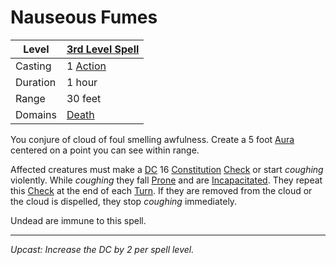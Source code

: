 # Nauseous Fumes

| Level    | [3rd Level Spell](3rd%20Level%20Spells.md)          |
| -------- | --------------------------------------------------- |
| Casting  | 1 [Action](../../../../Game%20Procedures/Action.md) |
| Duration | 1 hour                                              |
| Range    | 30 feet                                             |
| Domains  | [Death](../../Spell%20Domains/Death.md)          |

You conjure of cloud of foul smelling awfulness. Create a 5 foot [Aura](../../Areas%20of%20Effect/Aura.md) centered on a point you can see within range.

Affected creatures must make a [DC](../../../../Game%20Procedures/DC.md) 16 [Constitution](../../../../Player%20Characters/Chosen%20Statistics/Constitution.md) [Check](../../../../Game%20Procedures/Check.md) or start *coughing* violently. While *coughing* they fall [Prone](../../../../Conditions/Prone.md) and are [Incapacitated](../../../../Conditions/Incapacitated.md). They repeat this [Check](../../../../Game%20Procedures/Check.md) at the end of each [Turn](../../../../Game%20Procedures/Turn.md). If they are removed from the cloud or the cloud is dispelled, they stop *coughing* immediately.

Undead are immune to this spell.

---
*Upcast: Increase the DC by 2 per spell level.*
